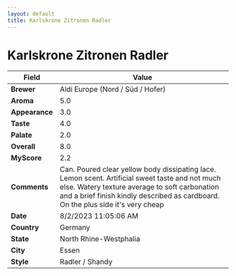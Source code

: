 ```yaml
---
layout: default
title: Karlskrone Zitronen Radler
---
```


# Karlskrone Zitronen Radler

| Field         | Value                                                                                                   |
|---------------|---------------------------------------------------------------------------------------------------------|
| **Brewer**    | Aldi Europe (Nord / Süd / Hofer)                                                                                        |
| **Aroma**     | 5.0                                                                                         |
| **Appearance**| 3.0                                                                                    |
| **Taste**     | 4.0                                                                                         |
| **Palate**    | 2.0                                                                                        |
| **Overall**   | 8.0                                                                                       |
| **MyScore**   | 2.2                                                                                       |
| **Comments**  | Can. Poured clear yellow body dissipating lace. Lemon scent. Artificial sweet taste and not much else. Watery texture average to soft carbonation and a brief finish kindly described as cardboard. On the plus side it's very cheap                                                                                       |
| **Date**      | 8/2/2023 11:05:06 AM                                                                                          |
| **Country**   | Germany                                                                                       |
| **State**     | North Rhine-Westphalia                                                                                         |
| **City**      | Essen                                                                                          |
| **Style**     | Radler / Shandy                                                                                         |
